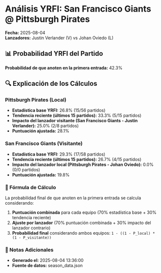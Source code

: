 # Análisis YRFI: San Francisco Giants @ Pittsburgh Pirates

**Fecha:** 2025-08-04  
**Lanzadores:** Justin Verlander (V) vs Johan Oviedo (L)

## 📊 Probabilidad YRFI del Partido

**Probabilidad de que anoten en la primera entrada:** 42.3%

## 🔍 Explicación de los Cálculos

### Pittsburgh Pirates (Local)
- **Estadística base YRFI:** 26.8% (15/56 partidos)
- **Tendencia reciente (últimos 15 partidos):** 33.3% (5/15 partidos)
- **Impacto del lanzador visitante (San Francisco Giants - Justin Verlander):** 25.0% (2/8 partidos)
- **Puntuación ajustada:** 28.1%

### San Francisco Giants (Visitante)
- **Estadística base YRFI:** 29.3% (17/58 partidos)
- **Tendencia reciente (últimos 15 partidos):** 26.7% (4/15 partidos)
- **Impacto del lanzador local (Pittsburgh Pirates - Johan Oviedo):** 0.0% (0/0 partidos)
- **Puntuación ajustada:** 19.8%

### 📝 Fórmula de Cálculo

La probabilidad final de que anoten en la primera entrada se calcula considerando:
1. **Puntuación combinada** para cada equipo (70% estadística base + 30% tendencia reciente)
2. **Ajuste por lanzador** (70% puntuación combinada + 30% impacto del lanzador contrario)
3. **Probabilidad final** considerando ambos equipos: `1 - ((1 - P_local) * (1 - P_visitante))`

### 📌 Notas Adicionales

- **Generado el:** 2025-08-04 13:36:00
- **Fuente de datos:** season_data.json
